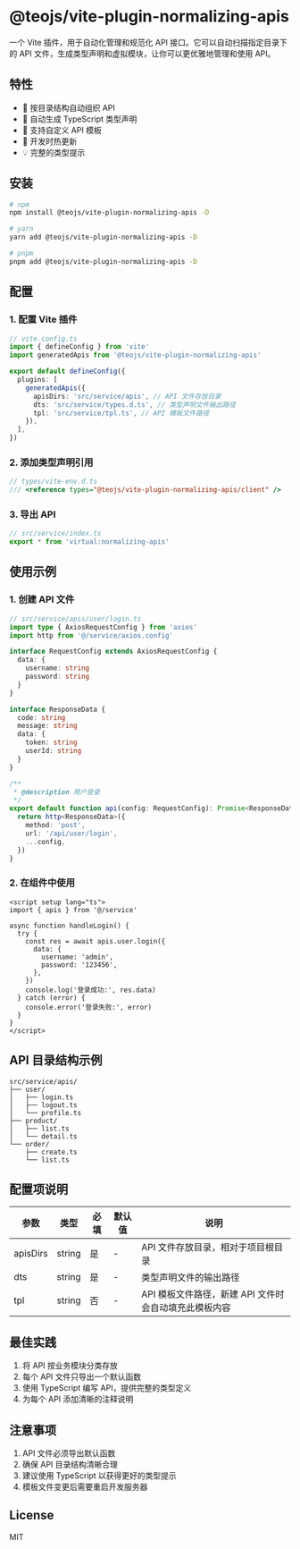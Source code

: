 # @teojs/vite-plugin-normalizing-apis

一个 Vite 插件，用于自动化管理和规范化 API 接口。它可以自动扫描指定目录下的 API 文件，生成类型声明和虚拟模块，让你可以更优雅地管理和使用 API。

## 特性

- 📁 按目录结构自动组织 API
- 🔄 自动生成 TypeScript 类型声明
- 📝 支持自定义 API 模板
- 🚀 开发时热更新
- 💡 完整的类型提示

## 安装

```bash
# npm
npm install @teojs/vite-plugin-normalizing-apis -D

# yarn
yarn add @teojs/vite-plugin-normalizing-apis -D

# pnpm
pnpm add @teojs/vite-plugin-normalizing-apis -D
```

## 配置

### 1. 配置 Vite 插件

```ts
// vite.config.ts
import { defineConfig } from 'vite'
import generatedApis from '@teojs/vite-plugin-normalizing-apis'

export default defineConfig({
  plugins: [
    generatedApis({
      apisDirs: 'src/service/apis', // API 文件存放目录
      dts: 'src/service/types.d.ts', // 类型声明文件输出路径
      tpl: 'src/service/tpl.ts', // API 模板文件路径
    }),
  ],
})
```

### 2. 添加类型声明引用

```ts
// types/vite-env.d.ts
/// <reference types="@teojs/vite-plugin-normalizing-apis/client" />
```

### 3. 导出 API

```ts
// src/service/index.ts
export * from 'virtual:normalizing-apis'
```

## 使用示例

### 1. 创建 API 文件

```ts
// src/service/apis/user/login.ts
import type { AxiosRequestConfig } from 'axios'
import http from '@/service/axios.config'

interface RequestConfig extends AxiosRequestConfig {
  data: {
    username: string
    password: string
  }
}

interface ResponseData {
  code: string
  message: string
  data: {
    token: string
    userId: string
  }
}

/**
 * @description 用户登录
 */
export default function api(config: RequestConfig): Promise<ResponseData> {
  return http<ResponseData>({
    method: 'post',
    url: '/api/user/login',
    ...config,
  })
}
```

### 2. 在组件中使用

```vue
<script setup lang="ts">
import { apis } from '@/service'

async function handleLogin() {
  try {
    const res = await apis.user.login({
      data: {
        username: 'admin',
        password: '123456',
      },
    })
    console.log('登录成功:', res.data)
  } catch (error) {
    console.error('登录失败:', error)
  }
}
</script>
```

## API 目录结构示例

```
src/service/apis/
├── user/
│   ├── login.ts
│   ├── logout.ts
│   └── profile.ts
├── product/
│   ├── list.ts
│   └── detail.ts
└── order/
    ├── create.ts
    └── list.ts
```

## 配置项说明

| 参数 | 类型 | 必填 | 默认值 | 说明 |
|------|------|------|--------|------|
| apisDirs | string | 是 | - | API 文件存放目录，相对于项目根目录 |
| dts | string | 是 | - | 类型声明文件的输出路径 |
| tpl | string | 否 | - | API 模板文件路径，新建 API 文件时会自动填充此模板内容 |

## 最佳实践

1. 将 API 按业务模块分类存放
2. 每个 API 文件只导出一个默认函数
3. 使用 TypeScript 编写 API，提供完整的类型定义
4. 为每个 API 添加清晰的注释说明

## 注意事项

1. API 文件必须导出默认函数
2. 确保 API 目录结构清晰合理
3. 建议使用 TypeScript 以获得更好的类型提示
4. 模板文件变更后需要重启开发服务器

## License

MIT
